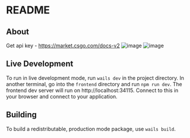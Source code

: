 # README

## About
Get api key - https://market.csgo.com/docs-v2
![image](https://user-images.githubusercontent.com/77239046/183265836-c7f52911-7cfa-4798-b9e1-f8b5dd204778.png)
![image](https://user-images.githubusercontent.com/77239046/183265826-5d747033-da49-4daa-a49c-59afb3fcb3bb.png)

## Live Development

To run in live development mode, run `wails dev` in the project directory. In another terminal, go into the `frontend`
directory and run `npm run dev`. The frontend dev server will run on http://localhost:34115. Connect to this in your
browser and connect to your application.

## Building

To build a redistributable, production mode package, use `wails build`.

